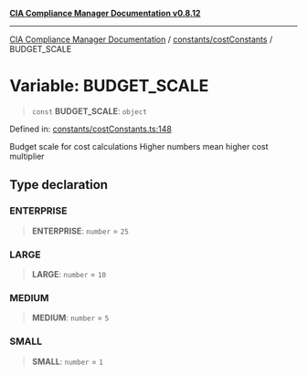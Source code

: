 [**CIA Compliance Manager Documentation v0.8.12**](../../../README.md)

***

[CIA Compliance Manager Documentation](../../../modules.md) / [constants/costConstants](../README.md) / BUDGET\_SCALE

# Variable: BUDGET\_SCALE

> `const` **BUDGET\_SCALE**: `object`

Defined in: [constants/costConstants.ts:148](https://github.com/Hack23/cia-compliance-manager/blob/e7811142a771ec75716a7ce3a0d60f18cb91cd06/src/constants/costConstants.ts#L148)

Budget scale for cost calculations
Higher numbers mean higher cost multiplier

## Type declaration

### ENTERPRISE

> **ENTERPRISE**: `number` = `25`

### LARGE

> **LARGE**: `number` = `10`

### MEDIUM

> **MEDIUM**: `number` = `5`

### SMALL

> **SMALL**: `number` = `1`
